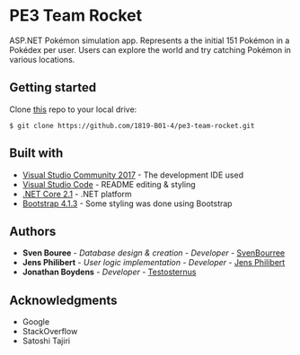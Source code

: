 # PE3 Team Rocket
ASP.NET Pokémon simulation app. Represents a the initial 151 Pokémon in a Pokédex per user.
Users can explore the world and try catching Pokémon in various locations.

## Getting started
Clone [this](https://github.com/1819-B01-4/pe3-team-rocket.git) repo to your local drive:

```
$ git clone https://github.com/1819-B01-4/pe3-team-rocket.git
```


## Built with
* [Visual Studio Community 2017](https://visualstudio.microsoft.com/thank-you-downloading-visual-studio/?ch=pre&sku=Community&rel=15#) - The development IDE used
* [Visual Studio Code](https://code.visualstudio.com/download) - README editing & styling
* [.NET Core 2.1](https://www.microsoft.com/net/download/thank-you/dotnet-sdk-2.1.403-windows-x64-installer) - .NET platform
* [Bootstrap 4.1.3](https://getbootstrap.com/) - Some styling was done using Bootstrap

## Authors
* **Sven Bouree** - *Database design & creation - Developer* - [SvenBourree](https://github.com/SvenBourree)
* **Jens Philibert** - *User logic implementation -  Developer* - [Jens Philibert](https://github.com/PhilibertJens)
* **Jonathan Boydens** - *Developer* - [Testosternus](https://github.com/Testosternus)

## Acknowledgments
* Google
* StackOverflow
* Satoshi Tajiri